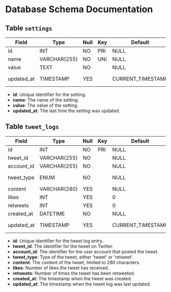 # Database Schema Documentation

## Table `settings`

| Field       | Type         | Null | Key | Default           | Extra                         |
|-------------|--------------|------|-----|-------------------|-------------------------------|
| id          | INT          | NO   | PRI | NULL              | auto_increment                |
| name        | VARCHAR(255) | NO   | UNI | NULL              |                               |
| value       | TEXT         | NO   |     | NULL              |                               |
| updated_at  | TIMESTAMP    | YES  |     | CURRENT_TIMESTAMP | on update CURRENT_TIMESTAMP   |

- **id**: Unique identifier for the setting.
- **name**: The name of the setting.
- **value**: The value of the setting.
- **updated_at**: The last time the setting was updated.

## Table `tweet_logs`

| Field       | Type         | Null | Key | Default           | Extra                         |
|-------------|--------------|------|-----|-------------------|-------------------------------|
| id          | INT          | NO   | PRI | NULL              | auto_increment                |
| tweet_id    | VARCHAR(255) | NO   |     | NULL              |                               |
| account_id  | VARCHAR(255) | NO   |     | NULL              |                               |
| tweet_type  | ENUM         | NO   |     | NULL              | ENUM('tweet', 'retweet')      |
| content     | VARCHAR(280) | YES  |     | NULL              |                               |
| likes       | INT          | YES  |     | 0                 |                               |
| retweets    | INT          | YES  |     | 0                 |                               |
| created_at  | DATETIME     | NO   |     | NULL              |                               |
| updated_at  | TIMESTAMP    | YES  |     | CURRENT_TIMESTAMP | on update CURRENT_TIMESTAMP   |

- **id**: Unique identifier for the tweet log entry.
- **tweet_id**: The identifier for the tweet on Twitter.
- **account_id**: The identifier for the user account that posted the tweet.
- **tweet_type**: Type of the tweet, either 'tweet' or 'retweet'.
- **content**: The content of the tweet, limited to 280 characters.
- **likes**: Number of likes the tweet has received.
- **retweets**: Number of times the tweet has been retweeted.
- **created_at**: The timestamp when the tweet was created.
- **updated_at**: The timestamp when the tweet log was last updated.

